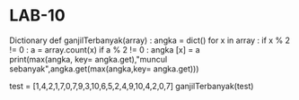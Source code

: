 # LAB-10
Dictionary
def ganjilTerbanyak(array) :
    angka = dict()
    for x in array :
        if x % 2 != 0 :
            a = array.count(x)
            if a % 2 != 0 :
                angka [x] = a               
    print(max(angka, key= angka.get),"muncul sebanyak",angka.get(max(angka,key= angka.get)))

test = [1,4,2,1,7,0,7,9,3,10,6,5,2,4,9,10,4,2,0,7]
ganjilTerbanyak(test)
